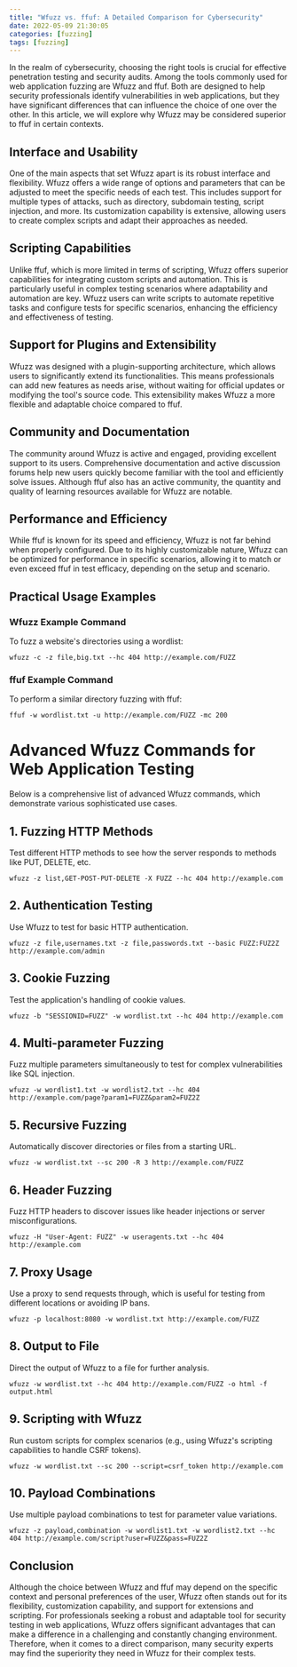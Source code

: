 ```yaml
---
title: "Wfuzz vs. ffuf: A Detailed Comparison for Cybersecurity"
date: 2022-05-09 21:30:05
categories: [fuzzing]
tags: [fuzzing]
---
```


In the realm of cybersecurity, choosing the right tools is crucial for effective penetration testing and security audits. Among the tools commonly used for web application fuzzing are Wfuzz and ffuf. Both are designed to help security professionals identify vulnerabilities in web applications, but they have significant differences that can influence the choice of one over the other. In this article, we will explore why Wfuzz may be considered superior to ffuf in certain contexts.

## Interface and Usability

One of the main aspects that set Wfuzz apart is its robust interface and flexibility. Wfuzz offers a wide range of options and parameters that can be adjusted to meet the specific needs of each test. This includes support for multiple types of attacks, such as directory, subdomain testing, script injection, and more. Its customization capability is extensive, allowing users to create complex scripts and adapt their approaches as needed.

## Scripting Capabilities

Unlike ffuf, which is more limited in terms of scripting, Wfuzz offers superior capabilities for integrating custom scripts and automation. This is particularly useful in complex testing scenarios where adaptability and automation are key. Wfuzz users can write scripts to automate repetitive tasks and configure tests for specific scenarios, enhancing the efficiency and effectiveness of testing.

## Support for Plugins and Extensibility

Wfuzz was designed with a plugin-supporting architecture, which allows users to significantly extend its functionalities. This means professionals can add new features as needs arise, without waiting for official updates or modifying the tool's source code. This extensibility makes Wfuzz a more flexible and adaptable choice compared to ffuf.

## Community and Documentation

The community around Wfuzz is active and engaged, providing excellent support to its users. Comprehensive documentation and active discussion forums help new users quickly become familiar with the tool and efficiently solve issues. Although ffuf also has an active community, the quantity and quality of learning resources available for Wfuzz are notable.

## Performance and Efficiency

While ffuf is known for its speed and efficiency, Wfuzz is not far behind when properly configured. Due to its highly customizable nature, Wfuzz can be optimized for performance in specific scenarios, allowing it to match or even exceed ffuf in test efficacy, depending on the setup and scenario.

## Practical Usage Examples

### Wfuzz Example Command
To fuzz a website's directories using a wordlist:

    wfuzz -c -z file,big.txt --hc 404 http://example.com/FUZZ


### ffuf Example Command
To perform a similar directory fuzzing with ffuf:

    ffuf -w wordlist.txt -u http://example.com/FUZZ -mc 200


# Advanced Wfuzz Commands for Web Application Testing

Below is a comprehensive list of advanced Wfuzz commands, which demonstrate various sophisticated use cases.

## 1. Fuzzing HTTP Methods
Test different HTTP methods to see how the server responds to methods like PUT, DELETE, etc.

    wfuzz -z list,GET-POST-PUT-DELETE -X FUZZ --hc 404 http://example.com


## 2. Authentication Testing
Use Wfuzz to test for basic HTTP authentication.

    wfuzz -z file,usernames.txt -z file,passwords.txt --basic FUZZ:FUZ2Z http://example.com/admin


## 3. Cookie Fuzzing
Test the application's handling of cookie values.

    wfuzz -b "SESSIONID=FUZZ" -w wordlist.txt --hc 404 http://example.com


## 4. Multi-parameter Fuzzing
Fuzz multiple parameters simultaneously to test for complex vulnerabilities like SQL injection.

    wfuzz -w wordlist1.txt -w wordlist2.txt --hc 404 http://example.com/page?param1=FUZZ&param2=FUZ2Z


## 5. Recursive Fuzzing
Automatically discover directories or files from a starting URL.

    wfuzz -w wordlist.txt --sc 200 -R 3 http://example.com/FUZZ


## 6. Header Fuzzing
Fuzz HTTP headers to discover issues like header injections or server misconfigurations.

    wfuzz -H "User-Agent: FUZZ" -w useragents.txt --hc 404 http://example.com


## 7. Proxy Usage
Use a proxy to send requests through, which is useful for testing from different locations or avoiding IP bans.

    wfuzz -p localhost:8080 -w wordlist.txt http://example.com/FUZZ


## 8. Output to File
Direct the output of Wfuzz to a file for further analysis.

    wfuzz -w wordlist.txt --hc 404 http://example.com/FUZZ -o html -f output.html


## 9. Scripting with Wfuzz
Run custom scripts for complex scenarios (e.g., using Wfuzz's scripting capabilities to handle CSRF tokens).

    wfuzz -w wordlist.txt --sc 200 --script=csrf_token http://example.com


## 10. Payload Combinations
Use multiple payload combinations to test for parameter value variations.

    wfuzz -z payload,combination -w wordlist1.txt -w wordlist2.txt --hc 404 http://example.com/script?user=FUZZ&pass=FUZ2Z

## Conclusion

Although the choice between Wfuzz and ffuf may depend on the specific context and personal preferences of the user, Wfuzz often stands out for its flexibility, customization capability, and support for extensions and scripting. For professionals seeking a robust and adaptable tool for security testing in web applications, Wfuzz offers significant advantages that can make a difference in a challenging and constantly changing environment. Therefore, when it comes to a direct comparison, many security experts may find the superiority they need in Wfuzz for their complex tests.
